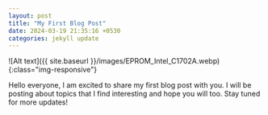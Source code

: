 ```yaml
---
layout: post
title: "My First Blog Post"
date: 2024-03-19 21:35:16 +0530
categories: jekyll update
---
```


![Alt text]({{ site.baseurl }}/images/EPROM_Intel_C1702A.webp){:class="img-responsive"}

Hello everyone, I am excited to share my first blog post with you. I will be posting about topics that I find interesting and hope you will too. Stay tuned for more updates!
